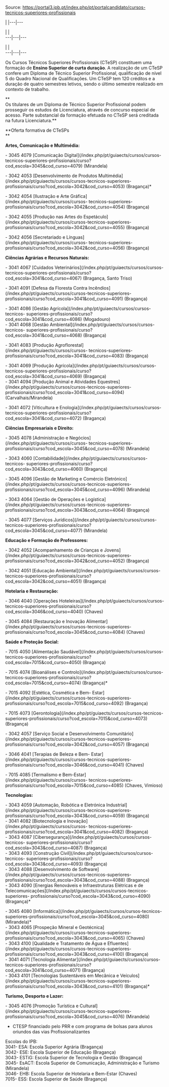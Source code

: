 Source: https://portal3.ipb.pt/index.php/pt/portalcandidato/cursos-tecnicos-superiores-profissionais

| |---|---  
  
| |   
---|---|---  
  
| |   
---|---|---  
  
  

Os Cursos Técnicos Superiores Profissionais (CTeSP) constituem uma formação de
**Ensino Superior de curta duração**. A realização de um CTeSP confere um
Diploma de Técnico Superior Profissional, qualificação de nível 5 do Quadro
Nacional de Qualificações. Um CTeSP tem 120 créditos e a duração de quatro
semestres letivos, sendo o último semestre realizado em contexto de trabalho.

**  
Os titulares de um Diploma de Técnico Superior Profissional podem prosseguir
os estudos de Licenciatura, através de concurso especial de acesso. Parte
substancial da formação efetuada no CTeSP será creditada na futura
Licenciatura.**

**Oferta formativa de CTeSPs  
**

  

**Artes, Comunicação e Multimédia:**

\- 3045 4079 [Comunicação Digital](/index.php/pt/guiaects/cursos/cursos-
tecnicos-superiores-profissionais/curso?cod_escola=3045&cod_curso=4079)
(Mirandela)

\- 3042 4053 [Desenvolvimento de Produtos
Multimédia](/index.php/pt/guiaects/cursos/cursos-tecnicos-superiores-
profissionais/curso?cod_escola=3042&cod_curso=4053) (Bragança)*

\- 3042 4054 [Ilustração e Arte Gráfica](/index.php/pt/guiaects/cursos/cursos-
tecnicos-superiores-profissionais/curso?cod_escola=3042&cod_curso=4054)
(Bragança)

\- 3042 4055 [Produção nas Artes do
Espetáculo](/index.php/pt/guiaects/cursos/cursos-tecnicos-superiores-
profissionais/curso?cod_escola=3042&cod_curso=4055) (Bragança)

\- 3042 4056 [Secretariado e Línguas](/index.php/pt/guiaects/cursos/cursos-
tecnicos-superiores-profissionais/curso?cod_escola=3042&cod_curso=4056)
(Bragança)

**Ciências Agrárias e Recursos Naturais:**

\- 3041 4067 [Cuidados Veterinários](/index.php/pt/guiaects/cursos/cursos-
tecnicos-superiores-profissionais/curso?cod_escola=3041&cod_curso=4067)
(Bragança, Santo Triso)

\- 3041 4091 [Defesa da Floresta Contra
Incêndios](/index.php/pt/guiaects/cursos/cursos-tecnicos-superiores-
profissionais/curso?cod_escola=3041&cod_curso=4091) (Bragança)

\- 3041 4086 [Gestão Agrícola](/index.php/pt/guiaects/cursos/cursos-tecnicos-
superiores-profissionais/curso?cod_escola=3041&cod_curso=4086) (Mogadouro)  
\- 3041 4068 [Gestão Ambiental](/index.php/pt/guiaects/cursos/cursos-tecnicos-
superiores-profissionais/curso?cod_escola=3041&cod_curso=4068) (Bragança)

\- 3041 4083 [Produção Agroflorestal](/index.php/pt/guiaects/cursos/cursos-
tecnicos-superiores-profissionais/curso?cod_escola=3041&cod_curso=4083)
(Bragança)

\- 3041 4069 [Produção Agrícola](/index.php/pt/guiaects/cursos/cursos-
tecnicos-superiores-profissionais/curso?cod_escola=3041&cod_curso=4069)
(Bragança)  
\- 3041 4094 [Produção Animal e Atividades
Equestres](/index.php/pt/guiaects/cursos/cursos-tecnicos-superiores-
profissionais/curso?cod_escola=3041&cod_curso=4094) (Carvalhais/Mirandela)

\- 3041 4072 [Viticultura e Enologia](/index.php/pt/guiaects/cursos/cursos-
tecnicos-superiores-profissionais/curso?cod_escola=3041&cod_curso=4072)
(Bragança)

**Ciências Empresariais e Direito:**

\- 3045 4078 [Administração e Negócios](/index.php/pt/guiaects/cursos/cursos-
tecnicos-superiores-profissionais/curso?cod_escola=3045&cod_curso=4078)
(Mirandela)

\- 3043 4060 [Contabilidade](/index.php/pt/guiaects/cursos/cursos-tecnicos-
superiores-profissionais/curso?cod_escola=3043&cod_curso=4060) (Bragança)

\- 3045 4096 [Gestão de Marketing e Comércio
Eletrónico](/index.php/pt/guiaects/cursos/cursos-tecnicos-superiores-
profissionais/curso?cod_escola=3045&cod_curso=4096) (Mirandela)

\- 3043 4064 [Gestão de Operações e
Logística](/index.php/pt/guiaects/cursos/cursos-tecnicos-superiores-
profissionais/curso?cod_escola=3043&cod_curso=4064) (Bragança)

\- 3045 4077 [Serviços Jurídicos](/index.php/pt/guiaects/cursos/cursos-
tecnicos-superiores-profissionais/curso?cod_escola=3045&cod_curso=4077)
(Mirandela)

**Educação e Formação de Professores:**

\- 3042 4052 [Acompanhamento de Crianças e
Jovens](/index.php/pt/guiaects/cursos/cursos-tecnicos-superiores-
profissionais/curso?cod_escola=3042&cod_curso=4052) (Bragança)

\- 3042 4051 [Educação Ambiental](/index.php/pt/guiaects/cursos/cursos-
tecnicos-superiores-profissionais/curso?cod_escola=3042&cod_curso=4051)
(Bragança)

**Hotelaria e Restauração:**

\- 3046 4040 [Operações Hoteleiras](/index.php/pt/guiaects/cursos/cursos-
tecnicos-superiores-profissionais/curso?cod_escola=3046&cod_curso=4040)
(Chaves)

\- 3045 4084 [Restauração e Inovação
Alimentar](/index.php/pt/guiaects/cursos/cursos-tecnicos-superiores-
profissionais/curso?cod_escola=3045&cod_curso=4084) (Chaves)

**Saúde e Proteção Social:**

\- 7015 4050 [Alimentação Saudável](/index.php/pt/guiaects/cursos/cursos-
tecnicos-superiores-profissionais/curso?cod_escola=7015&cod_curso=4050)
(Bragança)

\- 7015 4074 [Bioanálises e Controlo](/index.php/pt/guiaects/cursos/cursos-
tecnicos-superiores-profissionais/curso?cod_escola=7015&cod_curso=4074)
(Bragança)*

\- 7015 4092 [Estética, Cosmética e Bem-
Estar](/index.php/pt/guiaects/cursos/cursos-tecnicos-superiores-
profissionais/curso?cod_escola=7015&cod_curso=4092) (Bragança)

\- 7015 4073 [Gerontologia](/index.php/pt/guiaects/cursos/cursos-tecnicos-
superiores-profissionais/curso?cod_escola=7015&cod_curso=4073) (Bragança)

\- 3042 4057 [Serviço Social e Desenvolvimento
Comunitário](/index.php/pt/guiaects/cursos/cursos-tecnicos-superiores-
profissionais/curso?cod_escola=3042&cod_curso=4057) (Bragança)

\- 3046 4041 [Terapias de Beleza e Bem-
Estar](/index.php/pt/guiaects/cursos/cursos-tecnicos-superiores-
profissionais/curso?cod_escola=3046&cod_curso=4041) (Chaves)

\- 7015 4085 [Termalismo e Bem-Estar](/index.php/pt/guiaects/cursos/cursos-
tecnicos-superiores-profissionais/curso?cod_escola=7015&cod_curso=4085)
(Chaves, Vimioso)

**Tecnologias:**

\- 3043 4059 [Automação, Robótica e Eletrónica
Industrial](/index.php/pt/guiaects/cursos/cursos-tecnicos-superiores-
profissionais/curso?cod_escola=3043&cod_curso=4059) (Bragança)  
\- 3041 4082 [Biotecnologia e Inovação](/index.php/pt/guiaects/cursos/cursos-
tecnicos-superiores-profissionais/curso?cod_escola=3041&cod_curso=4082)
(Bragança)  
\- 3043 4087 [Cibersegurança](/index.php/pt/guiaects/cursos/cursos-tecnicos-
superiores-profissionais/curso?cod_escola=3043&cod_curso=4087) (Bragança)  
\- 3043 4093 [Construção Civil](/index.php/pt/guiaects/cursos/cursos-tecnicos-
superiores-profissionais/curso?cod_escola=3043&cod_curso=4093) (Bragança)  
\- 3043 4088 [Desenvolvimento de
Software](/index.php/pt/guiaects/cursos/cursos-tecnicos-superiores-
profissionais/curso?cod_escola=3043&cod_curso=4088) (Bragança)  
\- 3043 4090 [Energias Renováveis e Infraestruturas Elétricas e de
Telecomunicações](/index.php/pt/guiaects/cursos/cursos-tecnicos-superiores-
profissionais/curso?cod_escola=3043&cod_curso=4090) (Bragança)*

\- 3045 4080 [Informática](/index.php/pt/guiaects/cursos/cursos-tecnicos-
superiores-profissionais/curso?cod_escola=3045&cod_curso=4080) (Mirandela)*  
\- 3043 4065 [Prospeção Mineral e
Geotécnica](/index.php/pt/guiaects/cursos/cursos-tecnicos-superiores-
profissionais/curso?cod_escola=3043&cod_curso=4065) (Chaves)  
\- 3043 4100 [Qualidade e Tratamento de Água e
Efluentes](/index.php/pt/guiaects/cursos/cursos-tecnicos-superiores-
profissionais/curso?cod_escola=3043&cod_curso=4100) (Bragança)  
\- 3041 4071 [Tecnologia Alimentar](/index.php/pt/guiaects/cursos/cursos-
tecnicos-superiores-profissionais/curso?cod_escola=3041&cod_curso=4071)
(Bragança)  
\- 3043 4101 [Tecnologias Sustentáveis em Mecânica e
Veículos](/index.php/pt/guiaects/cursos/cursos-tecnicos-superiores-
profissionais/curso?cod_escola=3043&cod_curso=4101) (Bragança)*

**Turismo, Desporto e Lazer:**

\- 3045 4076 [Promoção Turística e
Cultural](/index.php/pt/guiaects/cursos/cursos-tecnicos-superiores-
profissionais/curso?cod_escola=3045&cod_curso=4076) (Mirandela)

* CTESP financiado pelo PRR e com programa de bolsas para alunos oriundos das vias Profissionalizantes

Escolas do IPB:  
3041- ESA: Escola Superior Agrária (Bragança)  
3042- ESE: Escola Superior de Educação (Bragança)  
3043- ESTiG: Escola Superior de Tecnologia e Gestão (Bragança)  
3045- EsACT: Escola Superior de Comunicação, Administração e Turismo
(Mirandela)  
3046- EHB: Escola Superior de Hotelaria e Bem-Estar (Chaves)  
7015- ESS: Escola Superior de Saúde (Bragança)

  
  
